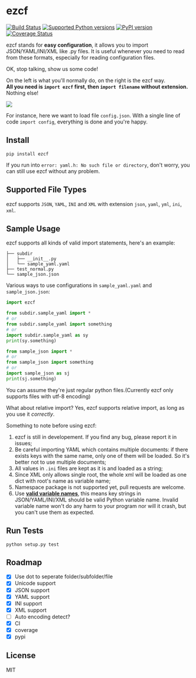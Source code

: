 # ezcf

[![Build Status](https://travis-ci.org/laike9m/ezcf.svg)](https://travis-ci.org/laike9m/ezcf)
[![Supported Python versions](https://pypip.in/py_versions/ezcf/badge.svg)](https://pypi.python.org/pypi/ezcf/)
[![PyPI version](https://badge.fury.io/py/ezcf.svg)](http://badge.fury.io/py/ezcf)
[![Coverage Status](https://coveralls.io/repos/laike9m/ezcf/badge.svg)](https://coveralls.io/r/laike9m/ezcf)

ezcf stands for **easy configuration**, it allows you to import JSON/YAML/INI/XML
like .py files. It is useful whenever you need to read from these formats,
especially for reading configuration files.

OK, stop talking, show us some code!  

On the left is what you'll normally do, on the right is the ezcf way.  
**All you need is `import ezcf` first, then `import filename` without extension.** Nothing else!

![](https://github.com/laike9m/ezcf/raw/master/code_compare.png)

For instance, here we want to load file `config.json`. With a single line of code `import config`,
everything is done and you're happy.

## Install

    pip install ezcf
    
If you run into `error: yaml.h: No such file or directory`, don't worry,
you can still use ezcf without any problem.

## Supported File Types
ezcf supports `JSON`, `YAML`, `INI` and `XML` with extension `json`, `yaml`, `yml`, `ini`, `xml`.

## Sample Usage
ezcf supports all kinds of valid import statements, here's an example:
```
├── subdir
│   ├── __init__.py
│   └── sample_yaml.yaml
├── test_normal.py
└── sample_json.json
```

Various ways to use configurations in `sample_yaml.yaml` and `sample_json.json`:
```python
import ezcf

from subdir.sample_yaml import *
# or
from subdir.sample_yaml import something
# or
import subdir.sample_yaml as sy
print(sy.something)

from sample_json import *
# or
from sample_json import something
# or
import sample_json as sj
print(sj.something)
```
You can assume they're just regular python files.(Currently ezcf only supports files with utf-8 encoding)

What about relative import? Yes, ezcf supports relative import, as long as you use it *correctly*.

Something to note before using ezcf:

1. ezcf is still in developement. If you find any bug, please report
it in issues;
2. Be careful importing YAML which contains multiple documents: if there exists keys with the same name,
only one of them will be loaded. So it's better not to use multiple documents;
3. All values in `.ini` files are kept as it is and loaded as a string;
4. Since XML only allows single root, the whole xml will be loaded as one dict with root's name as variable name;
5. Namespace package is not supported yet, pull requests are welcome.
6. Use [**valid variable names**][1], this means key strings in JSON/YAML/INI/XML should be valid Python variable name.
 Invalid variable name won't do any harm to your program nor will it crash, but you can't use them as expected.

## Run Tests
```
python setup.py test
```

## Roadmap

- [x] Use dot to seperate folder/subfolder/file
- [x] Unicode support
- [x] JSON support
- [x] YAML support
- [x] INI support
- [x] XML support
- [ ] Auto encoding detect?
- [x] CI
- [x] coverage
- [x] pypi

## License
MIT


[1]: https://docs.python.org/3.4/reference/lexical_analysis.html#identifiers